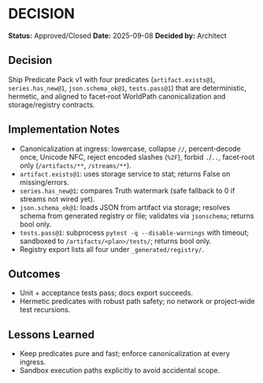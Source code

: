 # DECISION

**Status:** Approved/Closed
**Date:** 2025-09-08
**Decided by:** Architect

## Decision
Ship Predicate Pack v1 with four predicates (`artifact.exists@1`, `series.has_new@1`, `json.schema_ok@1`, `tests.pass@1`) that are deterministic, hermetic, and aligned to facet‑root WorldPath canonicalization and storage/registry contracts.

## Implementation Notes
- Canonicalization at ingress: lowercase, collapse `//`, percent‑decode once, Unicode NFC, reject encoded slashes (`%2F`), forbid `.`/`..`, facet‑root only (`/artifacts/**`, `/streams/**`).
- `artifact.exists@1`: uses storage service to stat; returns False on missing/errors.
- `series.has_new@1`: compares Truth watermark (safe fallback to 0 if streams not wired yet).
- `json.schema_ok@1`: loads JSON from artifact via storage; resolves schema from generated registry or file; validates via `jsonschema`; returns bool only.
- `tests.pass@1`: subprocess `pytest -q --disable-warnings` with timeout; sandboxed to `/artifacts/<plan>/tests/`; returns bool only.
- Registry export lists all four under `_generated/registry/`.

## Outcomes
- Unit + acceptance tests pass; docs export succeeds.
- Hermetic predicates with robust path safety; no network or project‑wide test recursions.

## Lessons Learned
- Keep predicates pure and fast; enforce canonicalization at every ingress.
- Sandbox execution paths explicitly to avoid accidental scope.

